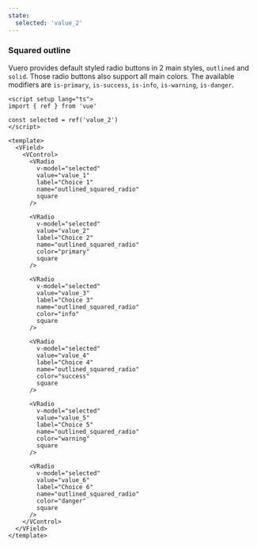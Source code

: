 ```yaml
---
state:
  selected: 'value_2'
---
```


### Squared outline

Vuero provides default styled radio buttons in 2 main styles,
`outlined` and `solid`. Those radio buttons also support all main colors.
The available modifiers are `is-primary`, `is-success`, `is-info`,
`is-warning`, `is-danger`.

<!--code-->

```vue
<script setup lang="ts">
import { ref } from 'vue'

const selected = ref('value_2')
</script>

<template>
  <VField>
    <VControl>
      <VRadio
        v-model="selected"
        value="value_1"
        label="Choice 1"
        name="outlined_squared_radio"
        square
      />

      <VRadio
        v-model="selected"
        value="value_2"
        label="Choice 2"
        name="outlined_squared_radio"
        color="primary"
        square
      />

      <VRadio
        v-model="selected"
        value="value_3"
        label="Choice 3"
        name="outlined_squared_radio"
        color="info"
        square
      />

      <VRadio
        v-model="selected"
        value="value_4"
        label="Choice 4"
        name="outlined_squared_radio"
        color="success"
        square
      />

      <VRadio
        v-model="selected"
        value="value_5"
        label="Choice 5"
        name="outlined_squared_radio"
        color="warning"
        square
      />

      <VRadio
        v-model="selected"
        value="value_6"
        label="Choice 6"
        name="outlined_squared_radio"
        color="danger"
        square
      />
    </VControl>
  </VField>
</template>
```

<!--/code-->

<!--example-->

<VField>
  <VControl>
    <VRadio
      v-model="frontmatter.state.selected"
      value="value_1"
      label="Choice 1"
      name="outlined_squared_radio"
      square
    />
    <VRadio
      v-model="frontmatter.state.selected"
      value="value_2"
      label="Choice 2"
      name="outlined_squared_radio"
      color="primary"
      square
    />
    <VRadio
      v-model="frontmatter.state.selected"
      value="value_3"
      label="Choice 3"
      name="outlined_squared_radio"
      color="info"
      square
    />
    <VRadio
      v-model="frontmatter.state.selected"
      value="value_4"
      label="Choice 4"
      name="outlined_squared_radio"
      color="success"
      square
    />
    <VRadio
      v-model="frontmatter.state.selected"
      value="value_5"
      label="Choice 5"
      name="outlined_squared_radio"
      color="warning"
      square
    />
    <VRadio
      v-model="frontmatter.state.selected"
      value="value_6"
      label="Choice 6"
      name="outlined_squared_radio"
      color="danger"
      square
    />
  </VControl>
</VField>

<!--/example-->
